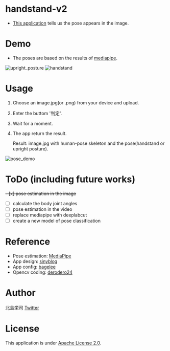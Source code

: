 # handstand-v2
- [This application](https://ai-coach-eiji-handstand-v2.herokuapp.com) tells us the pose appears in the image. 


# Demo
- The poses are based on the results of [mediapipe](https://github.com/google/mediapipe).

![upright_posture](https://user-images.githubusercontent.com/81530619/113407475-51436880-93e8-11eb-98c0-0c00b1c4fd09.png)  ![handstand](https://user-images.githubusercontent.com/81530619/113407516-64563880-93e8-11eb-96c3-890c1a06da7e.png)

# Usage
1. Choose an image.jpg(or .png) from your device and upload.
2. Enter the buttom '判定'.
3. Wait for a moment.
4. The app return the result.
   
   Result: 
   image.jpg with human-pose skeleton and the pose(handstand or upright posture).

![pose_demo](https://user-images.githubusercontent.com/81530619/113387837-0e719880-93c8-11eb-85be-a56454b2db0f.png)



# ToDo (including future works)
~~- [x] pose estimation in the image~~
- [ ] calculate the body joint angles
- [ ] pose estimation in the video
- [ ] replace mediapipe with deeplabcut
- [ ] create a new model of pose classification

# Reference
- Pose estimation: [MediaPipe](https://github.com/google/mediapipe)
- App design: [sinyblog](https://sinyblog.com/django/api_001/)
- App config: [bagelee](https://bagelee.com/programming/pwa/ios-korekara-pwa/)
- Opencv coding: [derodero24](https://qiita.com/derodero24/items/f22c22b22451609908ee)


# Author
北島栄司 [Twitter](https://twitter.com/1220castillo)


# License
This application is under [Apache License 2.0](https://github.com/ai-coach-eiji/handstand-v2/blob/main/LICENSE).
